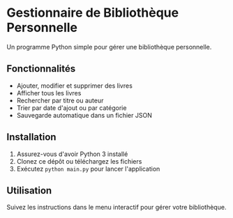 # Gestionnaire de Bibliothèque Personnelle

Un programme Python simple pour gérer une bibliothèque personnelle.

## Fonctionnalités

- Ajouter, modifier et supprimer des livres
- Afficher tous les livres
- Rechercher par titre ou auteur
- Trier par date d'ajout ou par catégorie
- Sauvegarde automatique dans un fichier JSON

## Installation

1. Assurez-vous d'avoir Python 3 installé
2. Clonez ce dépôt ou téléchargez les fichiers
3. Exécutez `python main.py` pour lancer l'application

## Utilisation

Suivez les instructions dans le menu interactif pour gérer votre bibliothèque.
